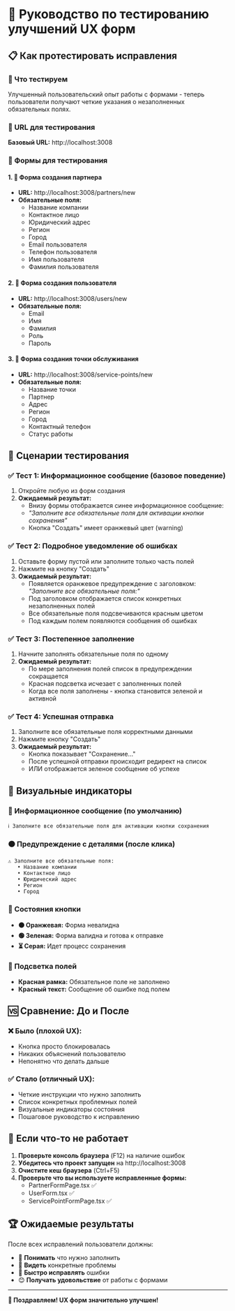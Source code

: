 # 🧪 Руководство по тестированию улучшений UX форм

## 📋 Как протестировать исправления

### 🎯 Что тестируем
Улучшенный пользовательский опыт работы с формами - теперь пользователи получают четкие указания о незаполненных обязательных полях.

### 🔗 URL для тестирования

**Базовый URL:** http://localhost:3008

### 📝 Формы для тестирования

#### 1. 🏢 Форма создания партнера
- **URL:** http://localhost:3008/partners/new
- **Обязательные поля:**
  - Название компании
  - Контактное лицо  
  - Юридический адрес
  - Регион
  - Город
  - Email пользователя
  - Телефон пользователя
  - Имя пользователя
  - Фамилия пользователя

#### 2. 👤 Форма создания пользователя
- **URL:** http://localhost:3008/users/new
- **Обязательные поля:**
  - Email
  - Имя
  - Фамилия
  - Роль
  - Пароль

#### 3. 📍 Форма создания точки обслуживания
- **URL:** http://localhost:3008/service-points/new
- **Обязательные поля:**
  - Название точки
  - Партнер
  - Адрес
  - Регион
  - Город
  - Контактный телефон
  - Статус работы

## 🧪 Сценарии тестирования

### ✅ Тест 1: Информационное сообщение (базовое поведение)

1. Откройте любую из форм создания
2. **Ожидаемый результат:** 
   - Внизу формы отображается синее информационное сообщение: 
   - *"Заполните все обязательные поля для активации кнопки сохранения"*
   - Кнопка "Создать" имеет оранжевый цвет (warning)

### ✅ Тест 2: Подробное уведомление об ошибках

1. Оставьте форму пустой или заполните только часть полей
2. Нажмите на кнопку "Создать"
3. **Ожидаемый результат:**
   - Появляется оранжевое предупреждение с заголовком: *"Заполните все обязательные поля:"*
   - Под заголовком отображается список конкретных незаполненных полей
   - Все обязательные поля подсвечиваются красным цветом
   - Под каждым полем появляются сообщения об ошибках

### ✅ Тест 3: Постепенное заполнение

1. Начните заполнять обязательные поля по одному
2. **Ожидаемый результат:**
   - По мере заполнения полей список в предупреждении сокращается
   - Красная подсветка исчезает с заполненных полей
   - Когда все поля заполнены - кнопка становится зеленой и активной

### ✅ Тест 4: Успешная отправка

1. Заполните все обязательные поля корректными данными
2. Нажмите кнопку "Создать"
3. **Ожидаемый результат:**
   - Кнопка показывает "Сохранение..."
   - После успешной отправки происходит редирект на список
   - ИЛИ отображается зеленое сообщение об успехе

## 🎨 Визуальные индикаторы

### 🔵 Информационное сообщение (по умолчанию)
```
ℹ️ Заполните все обязательные поля для активации кнопки сохранения
```

### 🟠 Предупреждение с деталями (после клика)
```
⚠️ Заполните все обязательные поля:
   • Название компании
   • Контактное лицо
   • Юридический адрес
   • Регион
   • Город
```

### 🎯 Состояния кнопки
- **🟠 Оранжевая:** Форма невалидна
- **🟢 Зеленая:** Форма валидна и готова к отправке
- **⏳ Серая:** Идет процесс сохранения

### 🔴 Подсветка полей
- **Красная рамка:** Обязательное поле не заполнено
- **Красный текст:** Сообщение об ошибке под полем

## 🆚 Сравнение: До и После

### ❌ Было (плохой UX):
- Кнопка просто блокировалась
- Никаких объяснений пользователю
- Непонятно что делать дальше

### ✅ Стало (отличный UX):
- Четкие инструкции что нужно заполнить
- Список конкретных проблемных полей
- Визуальные индикаторы состояния
- Пошаговое руководство к исправлению

## 🐛 Если что-то не работает

1. **Проверьте консоль браузера** (F12) на наличие ошибок
2. **Убедитесь что проект запущен** на http://localhost:3008
3. **Очистите кеш браузера** (Ctrl+F5)
4. **Проверьте что вы используете исправленные формы:**
   - PartnerFormPage.tsx ✅
   - UserForm.tsx ✅  
   - ServicePointFormPage.tsx ✅

## 🏆 Ожидаемые результаты

После всех исправлений пользователи должны:
- 📖 **Понимать** что нужно заполнить
- 🎯 **Видеть** конкретные проблемы
- 🚀 **Быстро исправлять** ошибки
- 😊 **Получать удовольствие** от работы с формами

---

**🎉 Поздравляем! UX форм значительно улучшен!**
